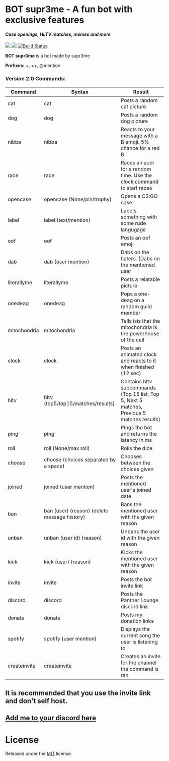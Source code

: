 
# BOT supr3me - A fun bot with exclusive features
#### *Case openings, HLTV matches, memes and more*
[<img src="https://img.shields.io/badge/discord-py@rewrite-blue.svg">](https://github.com/Rapptz/discord.py) [<img src="https://discordapp.com/api/guilds/331892870367805440/widget.png?style=shield">](https://discord.gg/Awt7krm) [![Build Status](https://img.shields.io/badge/version-2.0-blue.svg)](https://github.com/supr3meofficial/BOT_supr3me/releases/tag/2.0)

**BOT supr3me** is a bot made by supr3me

**Prefixes:** +, ++, @mention


### Version 2.0 Commands:
|Command  |Syntax|Result                                                       |
|---------|------|-------------------------------------------------------------|
| cat     |cat   |Posts a random cat picture                                   |
| dog     |dog   |Posts a random dog picture                                   |
| nibba   |nibba |Reacts to your message with a B emoji. 5% chance for a red B.|     
| race    |race  |Races an audi for a random time. Use the clock command to start races|
| opencase|opencase (None/pin/trophy)|Opens a CS:GO case                       |
| label   |label (text/mention)|Labels something with some rude langugage      |
| oof     |oof   |Posts an oof emoji                                           |
| dab     |dab (user mention)|Dabs on the haters. (Dabs on the mentioned user  |
| literallyme|literallyme|Posts a relatable picture                            |
| onedeag |onedeag | Pops a one-deag on a random guild member                  |
| mitochondria|mitochondria|Tells isis that the mitochondria is the powerhouse of the cell|
| clock   |clock |Posts an  animated clock and reacts to it when finished (12 sec)|
| hltv    |hltv (top5/top15/matches/results)|Contains hltv subcommands (Top 15 list, Top 5, Next 5 matches, Previous 5 matches results)|
| ping    |ping  |Pings the bot and returns the latency in ms                  |
| roll    |roll (None/max roll)| Rolls the dice                                |
| choose  |choose (choices separated by a space)| Chooses between the choices given|
| joined  |joined (user mention)| Posts the mentioned user's joined date       |
| ban     |ban (user) (reason) (delete message history)| Bans the mentioned user with the given reason  |
| unban   |unban (user id) (reason)| Unbans the user id with the given reason  |
| kick    |kick (user) (reason)| Kicks the mentioned user with the given reason|
| invite  |invite| Posts the bot invite link                                   |
| discord |discord| Posts the Panther Lounge discord link                      |
| donate  |donate| Posts my donation links                                     |
| spotify |spotify (user mention)| Displays the current song the user is listening to |
| createinvite |createinvite| Creates an invite for the channel the command is ran |

## It is recommended that you use the invite link and don't self host.
## [Add me to your discord here](https://discordapp.com/oauth2/authorize?&client_id=331818798015315970&scope=bot&permissions=8)

# License

Released under the [MIT](LICENSE) license.

